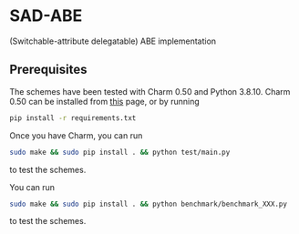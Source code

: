 # SAD-ABE
(Switchable-attribute delegatable) ABE implementation

## Prerequisites

The schemes have been tested with Charm 0.50 and Python 3.8.10.
Charm 0.50 can be installed from [this](https://github.com/JHUISI/charm.git) page, or by running
```sh
pip install -r requirements.txt
```
Once you have Charm, you can run
```sh
sudo make && sudo pip install . && python test/main.py
```
to test the schemes. 

You can run 
```sh
sudo make && sudo pip install . && python benchmark/benchmark_XXX.py
```
to test the schemes. 
